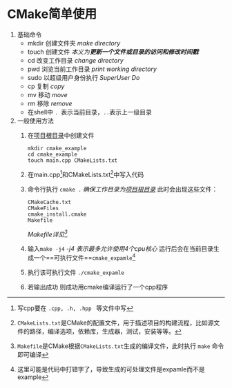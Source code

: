 # CMake简单使用

1. 基础命令
   - mkdir 创建文件夹 *make directory*
   - touch 创建文件 *本义为**更新一个文件或目录的访问和修改时间戳***
   - cd 改变工作目录 *change directory*
   - pwd 浏览当前工作目录 *print working directory*
   - sudo 以超级用户身份执行 *SuperUser Do*
   - cp 复制 *copy*
   - mv 移动 *move*
   - rm 移除 *remove*
   - 在shell中 `. `表示当前目录，` .. `表示上一级目录
  2. 一般使用方法
     1. 在<u>项目根目录</u>中创建文件
         ```
         mkdir cmake_example
        cd cmake_example
        touch main.cpp CMakeLists.txt
         ```
     2. 在main.cpp[^1]和CMakeLists.txt[^2]中写入代码
        
     3. 命令行执行  `cmake .` *确保工作目录为<u>项目根目录</u>*
      此时会出现这些文件：
         ```
         CMakeCache.txt 
         CMakeFiles 
         cmake_install.cmake 
         Makefile
         ````
        *Makefile详见[^3]*
     4. 输入`make -j4`  *-j4 表示最多允许使用4个cpu核心* 
      运行后会在当前目录生成一个==可执行文件==`cmake_expamle`[^4]
     5. 执行该可执行文件 
        `./cmake_expamle`
     6. 若输出成功 则成功用cmake编译运行了一个cpp程序



















[^1]:写cpp要在  `.cpp, .h, .hpp ` 等⽂件中写
[^2]:`CMakeLists.txt`是CMake的配置⽂件，⽤于描述项⽬的构建流程，⽐如源⽂件的路径，编译选项，依赖库，⽣成器，测试，安装等等。
[^3]: `Makefile`是CMake根据`CMakeLists.txt`⽣成的编译⽂件，此时执⾏ `make` 命令即可编译
[^4]:这里可能是代码中打错字了，导致生成的可处理文件是expamle而不是example
